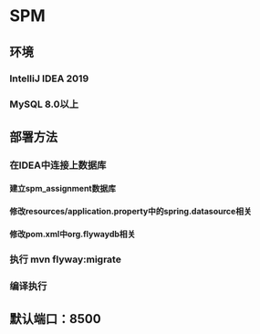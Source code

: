 # SPM
## 环境
### IntelliJ IDEA 2019
### MySQL 8.0以上
## 部署方法
### 在IDEA中连接上数据库
#### 建立spm_assignment数据库
#### 修改resources/application.property中的spring.datasource相关
#### 修改pom.xml中org.flywaydb相关
### 执行 mvn flyway:migrate
### 编译执行
## 默认端口：8500